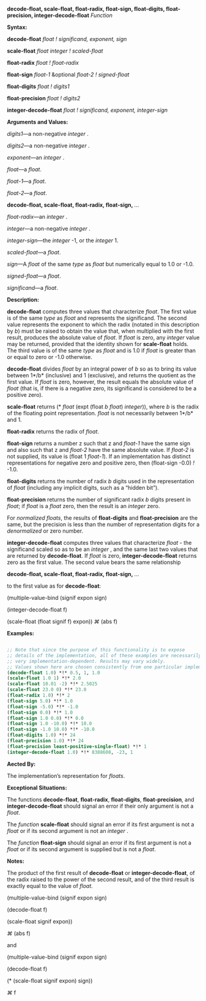 **decode-float, scale-float, float-radix, float-sign, float-digits, float-precision, integer-decode-float** *Function* 



**Syntax:** 



**decode-float** *float ! significand, exponent, sign* 



**scale-float** *float integer ! scaled-float* 



**float-radix** *float ! float-radix* 



**float-sign** *float-1* &amp;optional *float-2 ! signed-float* 



**float-digits** *float ! digits1* 



**float-precision** *float ! digits2* 



**integer-decode-float** *float ! significand, exponent, integer-sign* 



**Arguments and Values:** 



*digits1*—a non-negative *integer* . 



*digits2*—a non-negative *integer* . 



*exponent*—an *integer* . 



*float*—a *float*. 



*float-1*—a *float*. 



*float-2*—a *float*. 







 



 



**decode-float, scale-float, float-radix, float-sign,** *...* 



*float-radix*—an *integer* . 



*integer*—a non-negative *integer* . 



*integer-sign*—the *integer* -1, or the *integer* 1. 



*scaled-float*—a *float*. 



*sign*—A *float* of the same *type* as *float* but numerically equal to 1.0 or -1.0. 



*signed-float*—a *float*. 



*significand*—a *float*. 



**Description:** 



**decode-float** computes three values that characterize *float*. The first value is of the same *type* as *float* and represents the significand. The second value represents the exponent to which the radix (notated in this description by *b*) must be raised to obtain the value that, when multiplied with the first result, produces the absolute value of *float*. If *float* is zero, any *integer* value may be returned, provided that the identity shown for **scale-float** holds. The third value is of the same *type* as *float* and is 1.0 if *float* is greater than or equal to zero or -1.0 otherwise. 



**decode-float** divides *float* by an integral power of *b* so as to bring its value between 1*/b* (inclusive) and 1 (exclusive), and returns the quotient as the first value. If *float* is zero, however, the result equals the absolute value of *float* (that is, if there is a negative zero, its significand is considered to be a positive zero). 



**scale-float** returns (\* *float* (expt (float *b float*) *integer*)), where *b* is the radix of the floating point representation. *float* is not necessarily between 1*/b* and 1. 



**float-radix** returns the radix of *float*. 



**float-sign** returns a number z such that z and *float-1* have the same sign and also such that z and *float-2* have the same absolute value. If *float-2* is not supplied, its value is (float 1 *float-1*). If an implementation has distinct representations for negative zero and positive zero, then (float-sign -0.0) *!* -1.0. 



**float-digits** returns the number of radix *b* digits used in the representation of *float* (including any implicit digits, such as a “hidden bit”). 



**float-precision** returns the number of significant radix *b* digits present in *float*; if *float* is a *float* zero, then the result is an *integer* zero. 



For *normalized floats*, the results of **float-digits** and **float-precision** are the same, but the precision is less than the number of representation digits for a *denormalized* or zero number. 



**integer-decode-float** computes three values that characterize *float* - the significand scaled so as to be an *integer* , and the same last two values that are returned by **decode-float**. If *float* is zero, **integer-decode-float** returns zero as the first value. The second value bears the same relationship 







 



 



**decode-float, scale-float, float-radix, float-sign,** *...* 



to the first value as for **decode-float**: 



(multiple-value-bind (signif expon sign) 



(integer-decode-float f) 



(scale-float (float signif f) expon)) *⌘* (abs f) 



**Examples:**
```lisp

;; Note that since the purpose of this functionality is to expose 
;; details of the implementation, all of these examples are necessarily 
;; very implementation-dependent. Results may vary widely. 
;; Values shown here are chosen consistently from one particular implementation. (decode-float .5) *!* 0.5, 0, 1.0 
(decode-float 1.0) *!* 0.5, 1, 1.0 
(scale-float 1.0 1) *!* 2.0 
(scale-float 10.01 -2) *!* 2.5025 
(scale-float 23.0 0) *!* 23.0 
(float-radix 1.0) *!* 2 
(float-sign 5.0) *!* 1.0 
(float-sign -5.0) *!* -1.0 
(float-sign 0.0) *!* 1.0 
(float-sign 1.0 0.0) *!* 0.0 
(float-sign 1.0 -10.0) *!* 10.0 
(float-sign -1.0 10.0) *!* -10.0 
(float-digits 1.0) *!* 24 
(float-precision 1.0) *!* 24 
(float-precision least-positive-single-float) *!* 1 
(integer-decode-float 1.0) *!* 8388608, -23, 1 

```
**Aected By:** 



The implementation’s representation for *floats*. 



**Exceptional Situations:** 



The functions **decode-float**, **float-radix**, **float-digits**, **float-precision**, and **integer-decode-float** should signal an error if their only argument is not a *float*. 



The *function* **scale-float** should signal an error if its first argument is not a *float* or if its second argument is not an *integer* . 



The *function* **float-sign** should signal an error if its first argument is not a *float* or if its second argument is supplied but is not a *float*. 



**Notes:** 



The product of the first result of **decode-float** or **integer-decode-float**, of the radix raised to the power of the second result, and of the third result is exactly equal to the value of *float*. 



(multiple-value-bind (signif expon sign) 







 



 



(decode-float f) 



(scale-float signif expon)) 



*⌘* (abs f) 



and 



(multiple-value-bind (signif expon sign) 



(decode-float f) 



(\* (scale-float signif expon) sign)) 



*⌘* f 



